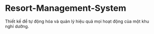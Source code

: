 # Resort-Management-System
Thiết kế để tự động hóa và quản lý hiệu quả mọi hoạt động của một khu nghỉ dưỡng.
